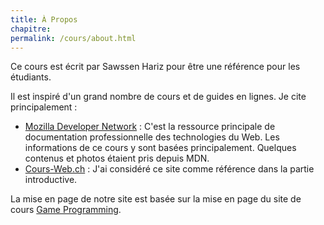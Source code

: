 ```yaml
---
title: À Propos
chapitre:
permalink: /cours/about.html
---
```


Ce cours est écrit par Sawssen Hariz pour être une référence pour les étudiants.

Il est inspiré d'un grand nombre de cours et de guides en lignes. Je
cite principalement :

- [Mozilla Developer Network](https://developer.mozilla.org/) : C'est la
  ressource principale de documentation professionnelle des
  technologies du Web. Les informations de ce cours y sont basées
  principalement. Quelques contenus et photos étaient pris depuis MDN.
- [Cours-Web.ch](https://cours-web.ch/) : J'ai considéré ce site comme référence
  dans la partie introductive.

La mise en page de notre site est basée sur la mise en page du site de cours
[Game Programming](https://theory.stanford.edu/~amitp/GameProgramming/).
